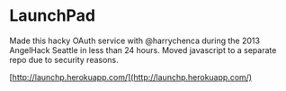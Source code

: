 LaunchPad
=========

Made this hacky OAuth service with @harrychenca during the 2013 AngelHack Seattle in less than 24 hours. Moved javascript to a separate repo due to security reasons.


[http://launchp.herokuapp.com/](http://launchp.herokuapp.com/)
